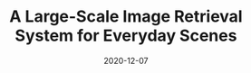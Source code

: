 ---
title: "A Large-Scale Image Retrieval System for Everyday Scenes"
collection: publications
permalink: /publication/2020-QIK_Demo
date: 2020-12-07
citation: '<b>Arun Zachariah</b>, Mohamed Gharibi, Praveen Rao - &quot;A Large-Scale Image Retrieval System for Everyday Scenes.&quot; <i>2nd ACM International Conference on Multimedia in Asia (MM Asia 2020)</i>, Singapore. (to appear)'
---